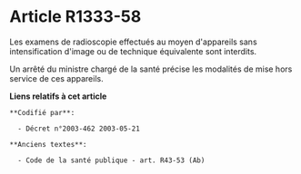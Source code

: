 # Article R1333-58

Les examens de radioscopie effectués au moyen d'appareils sans intensification d'image ou de technique équivalente sont
interdits.

Un arrêté du ministre chargé de la santé précise les modalités de mise hors service de ces appareils.

**Liens relatifs à cet article**

	**Codifié par**:

	  - Décret n°2003-462 2003-05-21

	**Anciens textes**:

	  - Code de la santé publique - art. R43-53 (Ab)
